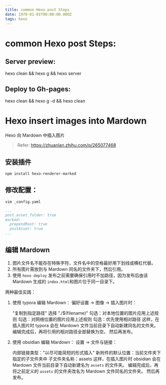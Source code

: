 ```yaml
---
title: common Hexo post Steps
date: 1970-01-01T00:00:00.000Z
tags: hexo
---
```


# common Hexo post Steps:

## Server preview:
hexo clean && hexo g && hexo server

## Deploy to Gh-pages:
hexo clean && hexo g -d && hexo clean


# Hexo insert images into Mardown
Hexo 向 Mardown 中插入图片

> Refer: https://zhuanlan.zhihu.com/p/265077468
<!-- more -->
## 安装插件

```shell
npm install hexo-renderer-marked
```

## 修改配置：
```shell
vim _config.yaml
```

```yaml
...
post_asset_folder: true
marked:
  prependRoot: true
  postAsset: true
...
```

## 编辑 Mardown 

1. 图片文件名不能存在特殊字符，文件名中的空格最好用下划线或横杠代替。
2. 所有图片需放到与 Mardown 同名的文件夹下，然后引用。
3. 使用 `hexo deploy` 发布之前需要确保引用时不加路径，因为发布后由该 Mardown 生成的 `index.html`和图片位于同一目录下。

两种最佳实践：

1. 使用 typora 编辑 Mardown：
偏好设置 -> 图像 -> 插入图片时：

	"复制到指定路径" 选择 "./$(filename)"
	勾选：对本地位置的图片应用上述规则
	勾选：对网络位置的图片应用上述规则
	勾选：优先使用相对路径
这样，在插入图片时 typora 会在 Mardown 文件当前目录下自动新建同名的文件夹。
编辑完成后，再将引用的相对路径全部替换为空。
然后再发布。

2. 使用 obsidian 编辑 Mardown：
设置 -> 文件与链接：

	内部链接类型："以尽可能简短的形式插入"
	新附件的默认位置：当前文件夹下指定的子文件夹中
	子文件夹名称：assets
这样，在插入图片时 obsidian 会在 Mardown 文件当前目录下自动新建名为 `assets` 的文件夹。
编辑完成后，再将之前定义的 `assets` 的文件夹改名为 Mardown 文件同名的文件夹。
然后再发布。

